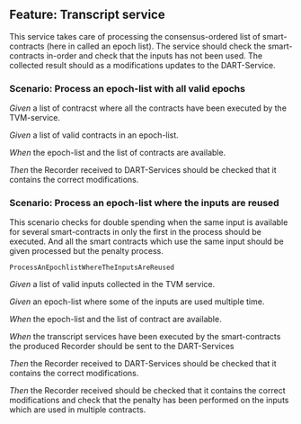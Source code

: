## Feature: Transcript service
This service takes care of processing the consensus-ordered list of smart-contracts (here in called an epoch list).
The service should check the smart-contracts in-order and check that the inputs has not been used.
The collected result should as a modifications updates to the DART-Service.


### Scenario: Process an epoch-list with all valid epochs


*Given* a list of contracst where all the contracts have been executed by the TVM-service.


*Given* a list of valid contracts in an epoch-list.


*When* the epoch-list and the list of contracts are available.


*Then* the Recorder received to DART-Services should be checked that it contains the correct modifications.



### Scenario: Process an epoch-list where the inputs are reused
This scenario checks for double spending when the same input is available for several smart-contracts in only the first in the process should be executed.
And all the smart contracts which use the same input should be given processed but the penalty process.

`ProcessAnEpochlistWhereTheInputsAreReused`

*Given* a list of valid inputs collected in the TVM service.


*Given* an epoch-list where some of the inputs are used multiple time.


*When* the epoch-list and the list of contract are available.


*When* the transcript services have been executed by the smart-contracts the produced Recorder should be sent to the DART-Services


*Then* the Recorder received to DART-Services should be checked that it contains the correct modifications.


*Then* the Recorder received should be checked that it contains the correct modifications and check that the penalty has been performed on the inputs which are used in multiple contracts.




